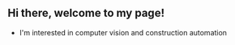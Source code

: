 ## **Hi there, welcome to my page!**
- I'm interested in computer vision and construction automation
 
